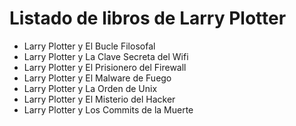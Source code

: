 # Listado de libros de Larry Plotter

- Larry Plotter y El Bucle Filosofal
- Larry Plotter y La Clave Secreta del Wifi
- Larry Plotter y El Prisionero del Firewall
- Larry Plotter y El Malware de Fuego
- Larry Plotter y La Orden de Unix
- Larry Plotter y El Misterio del Hacker
- Larry Plotter y Los Commits de la Muerte

